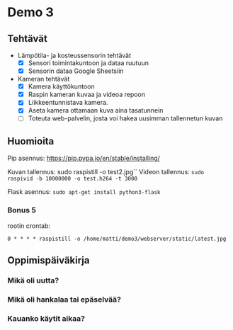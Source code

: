# Demo 3

## Tehtävät

- Lämpötila- ja kosteussensorin tehtävät
  - [X] Sensori toimintakuntoon ja dataa ruutuun
  - [X] Sensorin dataa Google Sheetsiin
- Kameran tehtävät
  - [X] Kamera käyttökuntoon
  - [X] Raspin kameran kuvaa ja videoa repoon
  - [X] Liikkeentunnistava kamera.
  - [X] Aseta kamera ottamaan kuva aina tasatunnein
  - [ ] Toteuta web-palvelin, josta voi hakea uusimman tallennetun kuvan

## Huomioita

Pip asennus: https://pip.pypa.io/en/stable/installing/

Kuvan tallennus: sudo raspistill -o test2.jpg``
Videon tallennus: `sudo raspivid -b 10000000 -o test.h264 -t 3000`

Flask asennus: `sudo apt-get install python3-flask`

### Bonus 5
rootin crontab:
```
0 * * * * raspistill -o /home/matti/demo3/webserver/static/latest.jpg
```

## Oppimispäiväkirja

### Mikä oli uutta?

### Mikä oli hankalaa tai epäselvää?

### Kauanko käytit aikaa?
